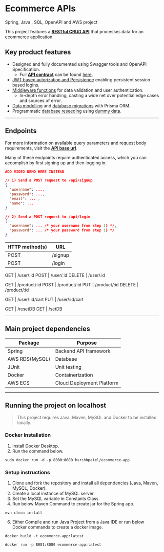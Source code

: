# Ecommerce APIs


Spring, Java , SQL, OpenAPI and AWS project

This project features a **[RESTful CRUD API](https://taliphus.vercel.app/api)** that processes data for an ecommerce application.

## Key product features
- Designed and fully documented using Swagger tools and OpenAPI Specification. 
  - Full **[API contract](./openapi.yaml)** can be found [here](./openapi.yaml).
- [JWT based autorization and Persistence](./auth/) enabling persistent session based logins.
- [Middleware functions](./middleware) for data validation and user authentication.
  - In-depth error handling, casting a wide net over potential edge cases and sources of error.
- [Data modelling](./prisma/schema.prisma) and [database migrations](./prisma/migrations/20230728105408_/migration.sql) with Prisma ORM.
- Programmatic [database reseeding](/prisma/seed.ts) using [dummy data](/prisma/dev_data.ts).


---
## Endpoints
For more information on available query parameters and request body requirements, visit the **[API base url](https://taliphus.vercel.app/api)**.

Many of these endpoints require authenticated access, which you can accomplish by first signing up and then logging in.

```json
ADD VIDEO DEMO HERE INSTEAD

// 1) Send a POST request to /api/signup
{
  "username": ...,
  "password": ...,
  "email": ... ,
  "name": ...
}

// 2) Send a POST request to /api/login
{
  "username": ... /* your username from step 1) */,
  "password": ... /* your password from step 1) */
}
```

| HTTP method(s) | URL
|---|---|
POST | /signup
POST | /login

GET | /user/:id
POST | /user/:id
DELETE | /user/:id

GET | /product/:id
POST | /product/:id
PUT | /product/:id
DELETE | /product/:id

GET | /user/:id/cart
PUT | /user/:id/cart

GET | /resetDB
GET | /setDB

---
## Main project dependencies
| Package | Purpose
|---|---|
Spring | Backend API framework
AWS RDS(MySQL) | Database 
JUnit | Unit testing
Docker | Containerization
AWS ECS | Cloud Deployment Platform 

---
## Running the project on localhost
> This project requires Java, Maven, MySQL and Docker to be installed locally. 

### Docker Installation
1) Install Docker Desktop. 
2) Run the command below. 
```
sudo docker run -d -p 8080:8080 harshbpatel/ecommerce-app
```

### Setup instructions
1) Clone and fork the repository and install all dependencies (Java, Maven, MySQL, Docker).
2) Create a local instance of MySQL server.
3) Set the MySQL variable in Constants Class.
4) Run below Maven Command to create jar for the Spring app.
```
mvn clean install
```
6) Either Compile and run Java Project from a Java IDE or run below Docker commands to create a docker image.
```
docker build -t ecommerce-app:latest .

docker run -p 8081:8080 ecommerce-app:latest
```

